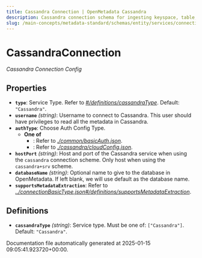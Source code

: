 ```yaml
---
title: Cassandra Connection | OpenMetadata Cassandra
description: Cassandra connection schema for ingesting keyspace, table, and performance metadata.
slug: /main-concepts/metadata-standard/schemas/entity/services/connections/database/cassandraconnection
---
```


# CassandraConnection

*Cassandra Connection Config*

## Properties

- **`type`**: Service Type. Refer to *[#/definitions/cassandraType](#definitions/cassandraType)*. Default: `"Cassandra"`.
- **`username`** *(string)*: Username to connect to Cassandra. This user should have privileges to read all the metadata in Cassandra.
- **`authType`**: Choose Auth Config Type.
  - **One of**
    - : Refer to *[./common/basicAuth.json](#common/basicAuth.json)*.
    - : Refer to *[./cassandra/cloudConfig.json](#cassandra/cloudConfig.json)*.
- **`hostPort`** *(string)*: Host and port of the Cassandra service when using the `cassandra` connection scheme. Only host when using the `cassandra+srv` scheme.
- **`databaseName`** *(string)*: Optional name to give to the database in OpenMetadata. If left blank, we will use default as the database name.
- **`supportsMetadataExtraction`**: Refer to *[../connectionBasicType.json#/definitions/supportsMetadataExtraction](#/connectionBasicType.json#/definitions/supportsMetadataExtraction)*.
## Definitions

- **`cassandraType`** *(string)*: Service type. Must be one of: `["Cassandra"]`. Default: `"Cassandra"`.


Documentation file automatically generated at 2025-01-15 09:05:41.923720+00:00.

